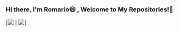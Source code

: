### Hi there, I'm Romario😄 , Welcome to My Repositories!👋

|<img src='https://github-readme-stats.vercel.app/api?username=Alipser&show_icons=true&theme=radical'> | <img src='https://github-readme-stats.vercel.app/api/top-langs/?username=Alipser&hide_progress=true'>|



<!--
**Alipser/Alipser** is a ✨ _special_ ✨ repository because its `README.md` (this file) appears on your GitHub profile.

Here are some ideas to get you started:

- 🔭 I’m currently working on ...
- 🌱 I’m currently learning ...
- 👯 I’m looking to collaborate on ...
- 🤔 I’m looking for help with ...
- 💬 Ask me about ...
- 📫 How to reach me: ...
- 😄 Pronouns: ...
- ⚡ Fun fact: ...
-->
